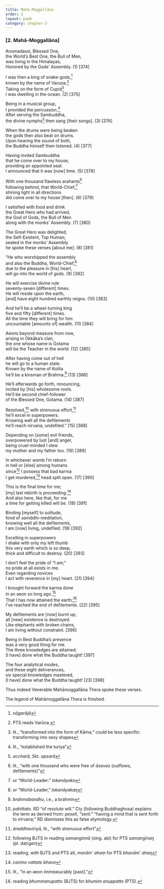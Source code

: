 ```yaml
---
title: Mahā-Moggallāna
order: 2
layout: poem
category: chapter-3
---
```


### \[2. Mahā-Moggallāna\]

Anomadassi, Blessed One,  
the World’s Best One, the Bull of Men,  
was living in the Himalayas,  
Honored by the Gods’ Assembly. (1) \[374\]

I was then a king of snake-gods,[^1]  
known by the name of Varuṇa.[^2]  
Taking on the form of Cupid[^3]  
I was dwelling in the ocean. (2) \[375\]

Being in a musical group,  
I provided the percussion.[^4]  
After serving the Sambuddha,  
the divine nymphs[^5] then sang \[their songs\]. (3) \[376\]

When the drums were being beaten  
the gods then also beat on drums.  
Upon hearing the sound of both,  
the Buddha himself then listened. (4) \[377\]

Having invited Sambuddha  
that he come over to my house,  
providing an appointed seat.  
I announced that it was \[now\] time. (5) \[378\]

With one thousand flawless arahants[^6]  
following behind, that World-Chief,[^7]  
shining light in all directions  
did come over to my house \[then\]. (6) \[379\]

I satisfied with food and drink  
the Great Hero who had arrived,  
the God of Gods, the Bull of Men  
along with the monks’ Assembly. (7) \[380\]

The Great Hero was delighted,  
the Self-Existent, Top Human;  
seated in the monks’ Assembly  
he spoke these verses \[about me\]: (8) \[381\]

“He who worshipped the assembly  
and also the Buddha, World-Chief,[^8]  
due to the pleasure in \[his\] heart,  
will go into the world of gods. (9) \[382\]

He will exercise divine rule  
seventy-seven \[different\] times.  
He will reside upon the earth,  
\[and\] have eight hundred earthly reigns. (10) \[383\]

And he’ll be a wheel-turning king  
five and fifty \[different\] times.  
All the time they will bring for him  
uncountable \[amounts of\] wealth. (11) \[384\]

Aeons beyond measure from now,  
arising in Okkāka’s clan,  
the one whose name is Gotama  
will be the Teacher in the world. (12) \[385\]

After having come out of hell  
he will go to a human state.  
Known by the name of Kolita  
he’ll be a kinsman of Brahma.[^9] (13) \[386\]

He’ll afterwards go forth, renouncing,  
incited by \[his\] wholesome roots.  
He’ll be second chief-follower  
of the Blessed One, Gotama. (14) \[387\]

Resolved,[^10] with strenuous effort,[^11]  
he’ll excel in superpowers.  
Knowing well all the defilements  
he’ll reach nirvana, undefiled.” (15) \[388\]

Depending on \[some\] evil friends,  
overpowered by lust \[and\] anger,  
being cruel-minded I slew  
my mother and my father too. (16) \[389\]

In whichever womb I’m reborn  
in hell or \[else\] among humans  
since[^12] I possess that bad karma  
I get murdered,[^13] head split open. (17) \[390\]

This is the final time for me;  
\[my\] last rebirth is proceeding.[^14]  
And also here, like that, for me  
a time for getting killed will be. (18) \[391\]

Binding \[myself\] to solitude,  
fond of *samādhi*-meditation,  
knowing well all the defilements,  
I am \[now\] living, undefiled. (19) \[392\]

Excelling in superpowers  
I shake with only my left thumb  
this very earth which is so deep,  
thick and difficult to destroy. (20) \[393\]

I don’t feel the pride of “I am;”  
no pride at all exists in me.  
Even regarding novices  
I act with reverence in \[my\] heart. (21) \[394\]

I brought forward the karma done  
in an aeon so long ago.[^15]  
That I has now attained the earth;[^16]  
I’ve reached the end of defilements. (22) \[395\]

My defilements are \[now\] burnt up;  
all \[new\] existence is destroyed.  
Like elephants with broken chains,  
I am living without constraint. \[396\]

Being in Best Buddha’s presence  
was a very good thing for me.  
The three knowledges are attained;  
\[I have\] done what the Buddha taught! \[397\]

The four analytical modes,  
and these eight deliverances,  
six special knowledges mastered,  
\[I have\] done what the Buddha taught! (23) \[398\]

Thus indeed Venerable Mahāmoggallāna Thera spoke these verses.

The legend of Mahāmoggallāna Thera is finished.

[^1]: *nāgarājā*

[^2]: PTS reads Varūṇa.

[^3]: lit., “transformed into the form of Kāma;” could be less specific: transforming into sexy shapes

[^4]: lit., “established the turiya”

[^5]: *accharā*, Skt. *apsarā*

[^6]: lit., “with one thousand who were free of *āsavas* (outflows, defilements)”

[^7]: or “World-Leader:” *lokanāyako*

[^8]: or “World-Leader,” *lokanāyakaŋ*

[^9]: *brahmabandhu*, i.e., a brahmin

[^10]: *pahittato*. RD “of resolute will.” Cty (following Buddhaghosa) explains the term as derived from: *peseti*, “sent:” “having a mind that is sent forth to nirvana;” RD dismisses this as false etymology.

[^11]: *āraddhaviriyā,* lit., “with strenuous effort”

[^12]: following BJTS in reading *samanginnā* (sing. abl) for PTS *samangīnaŋ* (pl. dat/gen)

[^13]: reading, with BJTS and PTS alt, *marām’ ahaṃ* for PTS *bhavām’ ahaŋ*

[^14]: *carimo vattate bhavo*

[^15]: lit., “in an aeon immeasurably \[past\].”

[^16]: reading *bhummanupatto* (BJTS) for *bhumim anuppatto* (PTS).
